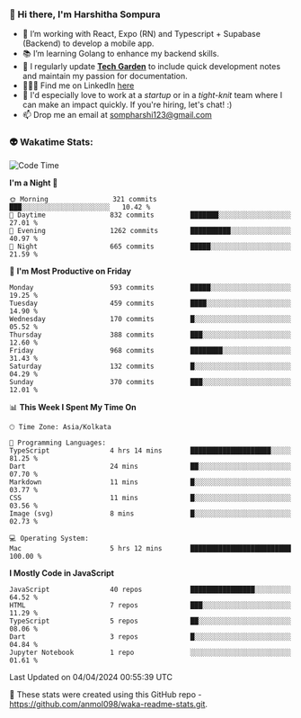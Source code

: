 ### 👋 Hi there, I'm Harshitha Sompura

- 🔧 I’m working with React, Expo (RN) and Typescript + Supabase (Backend) to develop a mobile app.
- 📚 I’m learning Golang to enhance my backend skills.
- 🌾 I regularly update **<u>[Tech Garden](https://tech-garden-hs.vercel.app/)</u>** to include quick development notes and maintain my passion for documentation.
- 👩🏻‍💻 Find me on LinkedIn <u>[here](https://www.linkedin.com/in/harshithasompura/)</u>
- 🐣 I'd especially love to work at a _startup_ or in a _tight-knit_ team where I can make an impact quickly. If you're hiring, let's chat! :)
- 📫 Drop me an email at [sompharshi123@gmail.com](mailto:sompharshi123@gmail.com)

### 👽 Wakatime Stats:
<!--START_SECTION:waka-->
![Code Time](http://img.shields.io/badge/Code%20Time-63%20hrs%2027%20mins-blue)

**I'm a Night 🦉** 

```text
🌞 Morning                321 commits         ███░░░░░░░░░░░░░░░░░░░░░░   10.42 % 
🌆 Daytime                832 commits         ███████░░░░░░░░░░░░░░░░░░   27.01 % 
🌃 Evening                1262 commits        ██████████░░░░░░░░░░░░░░░   40.97 % 
🌙 Night                  665 commits         █████░░░░░░░░░░░░░░░░░░░░   21.59 % 
```
📅 **I'm Most Productive on Friday** 

```text
Monday                   593 commits         █████░░░░░░░░░░░░░░░░░░░░   19.25 % 
Tuesday                  459 commits         ████░░░░░░░░░░░░░░░░░░░░░   14.90 % 
Wednesday                170 commits         █░░░░░░░░░░░░░░░░░░░░░░░░   05.52 % 
Thursday                 388 commits         ███░░░░░░░░░░░░░░░░░░░░░░   12.60 % 
Friday                   968 commits         ████████░░░░░░░░░░░░░░░░░   31.43 % 
Saturday                 132 commits         █░░░░░░░░░░░░░░░░░░░░░░░░   04.29 % 
Sunday                   370 commits         ███░░░░░░░░░░░░░░░░░░░░░░   12.01 % 
```


📊 **This Week I Spent My Time On** 

```text
🕑︎ Time Zone: Asia/Kolkata

💬 Programming Languages: 
TypeScript               4 hrs 14 mins       ████████████████████░░░░░   81.25 % 
Dart                     24 mins             ██░░░░░░░░░░░░░░░░░░░░░░░   07.70 % 
Markdown                 11 mins             █░░░░░░░░░░░░░░░░░░░░░░░░   03.77 % 
CSS                      11 mins             █░░░░░░░░░░░░░░░░░░░░░░░░   03.56 % 
Image (svg)              8 mins              █░░░░░░░░░░░░░░░░░░░░░░░░   02.73 % 

💻 Operating System: 
Mac                      5 hrs 12 mins       █████████████████████████   100.00 % 
```

**I Mostly Code in JavaScript** 

```text
JavaScript               40 repos            ████████████████░░░░░░░░░   64.52 % 
HTML                     7 repos             ███░░░░░░░░░░░░░░░░░░░░░░   11.29 % 
TypeScript               5 repos             ██░░░░░░░░░░░░░░░░░░░░░░░   08.06 % 
Dart                     3 repos             █░░░░░░░░░░░░░░░░░░░░░░░░   04.84 % 
Jupyter Notebook         1 repo              ░░░░░░░░░░░░░░░░░░░░░░░░░   01.61 % 
```




 Last Updated on 04/04/2024 00:55:39 UTC
<!--END_SECTION:waka-->

👀 These stats were created using this GitHub repo - https://github.com/anmol098/waka-readme-stats.git. 
